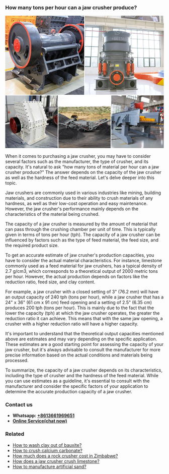 <h3>How many tons per hour can a jaw crusher produce?</h3><img src='1701745004.jpg' alt=''><p>When it comes to purchasing a jaw crusher, you may have to consider several factors such as the manufacturer, the type of crusher, and its capacity. It's natural to ask "how many tons of material per hour can a jaw crusher produce?" The answer depends on the capacity of the jaw crusher as well as the hardness of the feed material. Let's delve deeper into this topic.</p><p>Jaw crushers are commonly used in various industries like mining, building materials, and construction due to their ability to crush materials of any hardness, as well as their low-cost operation and easy maintenance. However, the jaw crusher's performance mainly depends on the characteristics of the material being crushed.</p><p>The capacity of a jaw crusher is measured by the amount of material that can pass through the crushing chamber per unit of time. This is typically given in terms of tons per hour (tph). The capacity of a jaw crusher can be influenced by factors such as the type of feed material, the feed size, and the required product size.</p><p>To get an accurate estimate of jaw crusher's production capacities, you have to consider the actual material characteristics. For instance, limestone commonly used as a feed material for jaw crushers, has a typical density of 2.7 g/cm3, which corresponds to a theoretical output of 2000 metric tons per hour. However, the actual production depends on factors like the reduction ratio, feed size, and clay content.</p><p>For example, a jaw crusher with a closed setting of 3" (76.2 mm) will have an output capacity of 240 tph (tons per hour), while a jaw crusher that has a 24" x 36" (61 cm x 91 cm) feed opening and a setting of 2.5" (6.35 cm) produces 200 tph (tons per hour). This is mainly due to the fact that the lower the capacity (tph) at which the jaw crusher operates, the greater the reduction ratio it can achieve. This means that with the same jaw opening, a crusher with a higher reduction ratio will have a higher capacity.</p><p>It's important to understand that the theoretical output capacities mentioned above are estimates and may vary depending on the specific application. These estimates are a good starting point for assessing the capacity of your jaw crusher, but it's always advisable to consult the manufacturer for more precise information based on the actual conditions and materials being processed.</p><p>To summarize, the capacity of a jaw crusher depends on its characteristics, including the type of crusher and the hardness of the feed material. While you can use estimates as a guideline, it's essential to consult with the manufacturer and consider the specific factors of your application to determine the accurate production capacity of a jaw crusher.</p><h3>Contact us</h3><ul><li><strong>Whatsapp:&nbsp;<a href="https://wa.me/8613661969651">+8613661969651</a></strong></li><li><a href="https://swt.shibang-china.com/?git&amp;zhl&amp;How many tons per hour can a jaw crusher produce"><strong>Online Service(chat now)</strong></a></li></ul><h3>Related</h3><ul><li><a href='How to wash clay out of bauxite.md'>How to wash clay out of bauxite?</a></li><li><a href='How to crush calcium carbonate.md'>How to crush calcium carbonate?</a></li><li><a href='How much does a rock crusher cost in Zimbabwe.md'>How much does a rock crusher cost in Zimbabwe?</a></li><li><a href='How does a jaw crusher crush limestone.md'>How does a jaw crusher crush limestone?</a></li><li><a href='How to manufacture artificial sand.md'>How to manufacture artificial sand?</a></li></ul>